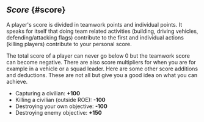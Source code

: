 ## _Score_ {#score}

A player&#039;s score is divided in teamwork points and individual points. It speaks for itself that doing team related activities (building, driving vehicles, defending/attacking flags) contribute to the first and individual actions (killing players) contribute to your personal score.

The total score of a player can never go below 0 but the teamwork score can become negative. There are also score multipliers for when you are for example in a vehicle or a squad leader. Here are some other score additions and deductions. These are not all but give you a good idea on what you can achieve.

*   Capturing a civilian: **+100**
*   Killing a civilian (outside ROE): **-100**
*   Destroying your own objective: **-100**
*   Destroying enemy objective: **+150**
